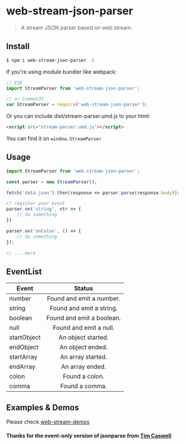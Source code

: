 # web-stream-json-parser
> A stream JSON parser based on web stream.

## Install

```sh
$ npm i web-stream-json-parser -S
```

If you're using module bundler like webpack:

```javascript
// ES6
import StreamParser from 'web-stream-json-parser';

// or CommonJS
var StreamParser = require('web-stream-json-parser');
```

Or you can include dist/stream-parser.umd.js to your html:

```html
<script src="stream-parser.umd.js"></script>
```
You can find it on `window.StreamParser`

## Usage
```javascript
import StreamParser from 'web-stream-json-parser';

const parser = new StreamParser();

fetch('data.json').then(response => parser.parse(response.body));

// register your event
parser.on('string', str => {
    // do something
})

parser.on('onColon', () => {
    // do something
});

// ....more

```

## EventList
|    Event   |      Status                   |
|------------|:-----------------------------:|
|   number   |  Found and emit a number.     |
|   string   |  Found and emit a string.     |
|   boolean  |  Found and emit a boolean.    |
|   null     |  Found and emit a null.       |
| startObject|  An object started.           |
| endObject  |  An object ended.             |
| startArray |  An array started.            |
| endArray   |  An array ended.              |
| colon      |  Found a colon.               |
| comma      |  Found a comma.               |

## Examples & Demos

Please check [web-stream-demos](https://github.com/Nerv-Eva/web-stream-demos)

#### Thanks for the event-only version of jsonparse from [Tim Caswell](https://gist.github.com/creationix/1821394)